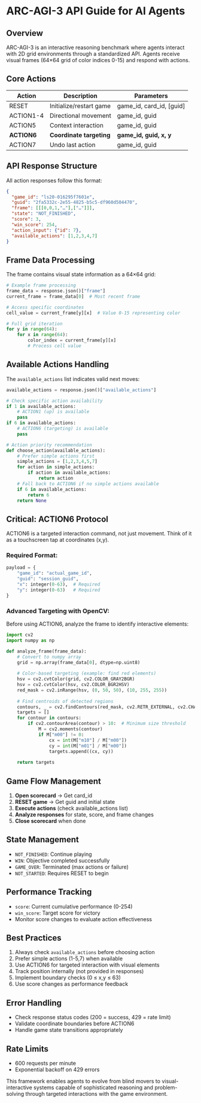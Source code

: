 # ARC-AGI-3 API Guide for AI Agents

## Overview
ARC-AGI-3 is an interactive reasoning benchmark where agents interact with 2D grid environments through a standardized API. Agents receive visual frames (64×64 grid of color indices 0-15) and respond with actions.

## Core Actions
| Action | Description | Parameters |
|--------|-------------|------------|
| RESET | Initialize/restart game | game_id, card_id, [guid] |
| ACTION1-4 | Directional movement | game_id, guid |
| ACTION5 | Context interaction | game_id, guid |
| **ACTION6** | **Coordinate targeting** | **game_id, guid, x, y** |
| ACTION7 | Undo last action | game_id, guid |

## API Response Structure
All action responses follow this format:
```json
{
  "game_id": "ls20-016295f7601e",
  "guid": "2fa5332c-2e55-4825-b5c5-df960d504470",
  "frame": [[[0,0,1,"…"],["…"]]],
  "state": "NOT_FINISHED",
  "score": 3,
  "win_score": 254,
  "action_input": {"id": 7},
  "available_actions": [1,2,3,4,7]
}
```

## Frame Data Processing
The frame contains visual state information as a 64×64 grid:

```python
# Example frame processing
frame_data = response.json()["frame"]
current_frame = frame_data[0]  # Most recent frame

# Access specific coordinates
cell_value = current_frame[y][x]  # Value 0-15 representing color

# Full grid iteration
for y in range(64):
    for x in range(64):
        color_index = current_frame[y][x]
        # Process cell value
```

## Available Actions Handling
The `available_actions` list indicates valid next moves:

```python
available_actions = response.json()["available_actions"]

# Check specific action availability
if 1 in available_actions:
    # ACTION1 (up) is available
    pass
if 6 in available_actions:
    # ACTION6 (targeting) is available
    pass

# Action priority recommendation
def choose_action(available_actions):
    # Prefer simple actions first
    simple_actions = [1,2,3,4,5,7]
    for action in simple_actions:
        if action in available_actions:
            return action
    # Fall back to ACTION6 if no simple actions available
    if 6 in available_actions:
        return 6
    return None
```

## Critical: ACTION6 Protocol
ACTION6 is a targeted interaction command, not just movement. Think of it as a touchscreen tap at coordinates (x,y).

### Required Format:
```python
payload = {
    "game_id": "actual_game_id",
    "guid": "session_guid",
    "x": integer(0-63),  # Required
    "y": integer(0-63)   # Required
}
```

### Advanced Targeting with OpenCV:
Before using ACTION6, analyze the frame to identify interactive elements:

```python
import cv2
import numpy as np

def analyze_frame(frame_data):
    # Convert to numpy array
    grid = np.array(frame_data[0], dtype=np.uint8)
    
    # Color-based targeting (example: find red elements)
    hsv = cv2.cvtColor(grid, cv2.COLOR_GRAY2BGR)
    hsv = cv2.cvtColor(hsv, cv2.COLOR_BGR2HSV)
    red_mask = cv2.inRange(hsv, (0, 50, 50), (10, 255, 255))
    
    # Find centroids of detected regions
    contours, _ = cv2.findContours(red_mask, cv2.RETR_EXTERNAL, cv2.CHAIN_APPROX_SIMPLE)
    targets = []
    for contour in contours:
        if cv2.contourArea(contour) > 10:  # Minimum size threshold
            M = cv2.moments(contour)
            if M["m00"] != 0:
                cx = int(M["m10"] / M["m00"])
                cy = int(M["m01"] / M["m00"])
                targets.append((cx, cy))
    
    return targets
```

## Game Flow Management
1. **Open scorecard** → Get card_id
2. **RESET game** → Get guid and initial state
3. **Execute actions** (check available_actions list)
4. **Analyze responses** for state, score, and frame changes
5. **Close scorecard** when done

## State Management
- `NOT_FINISHED`: Continue playing
- `WIN`: Objective completed successfully
- `GAME_OVER`: Terminated (max actions or failure)
- `NOT_STARTED`: Requires RESET to begin

## Performance Tracking
- `score`: Current cumulative performance (0-254)
- `win_score`: Target score for victory
- Monitor score changes to evaluate action effectiveness

## Best Practices
1. Always check `available_actions` before choosing action
2. Prefer simple actions (1-5,7) when available
3. Use ACTION6 for targeted interaction with visual elements
4. Track position internally (not provided in responses)
5. Implement boundary checks (0 ≤ x,y ≤ 63)
6. Use score changes as performance feedback

## Error Handling
- Check response status codes (200 = success, 429 = rate limit)
- Validate coordinate boundaries before ACTION6
- Handle game state transitions appropriately

## Rate Limits
- 600 requests per minute
- Exponential backoff on 429 errors

This framework enables agents to evolve from blind movers to visual-interactive systems capable of sophisticated reasoning and problem-solving through targeted interactions with the game environment.